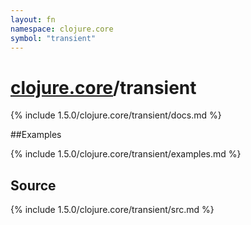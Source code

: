```yaml
---
layout: fn
namespace: clojure.core
symbol: "transient"
---
```


# [clojure.core](../)/transient

{% include 1.5.0/clojure.core/transient/docs.md %}

##Examples

{% include 1.5.0/clojure.core/transient/examples.md %}
## Source
{% include 1.5.0/clojure.core/transient/src.md %}

